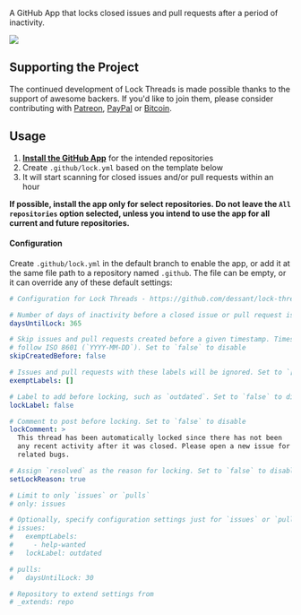 A GitHub App that locks closed issues and pull requests after a period of inactivity.

![](https://raw.githubusercontent.com/dessant/lock-threads-app/master/assets/screenshot.png)

## Supporting the Project

The continued development of Lock Threads is made possible thanks to the support of awesome backers. If you'd like to join them, please consider contributing with [Patreon](https://armin.dev/go/patreon?pr=lock-threads&src=app), [PayPal](https://armin.dev/go/paypal?pr=lock-threads&src=app) or [Bitcoin](https://armin.dev/go/bitcoin?pr=lock-threads&src=app).

## Usage

1. **[Install the GitHub App](https://github.com/apps/lock)** for the intended repositories
2. Create `.github/lock.yml` based on the template below
3. It will start scanning for closed issues and/or pull requests within an hour

**If possible, install the app only for select repositories. Do not leave the `All repositories` option selected, unless you intend to use the app for all current and future repositories.**

#### Configuration

Create `.github/lock.yml` in the default branch to enable the app, or add it at the same file path to a repository named `.github`. The file can be empty, or it can override any of these default settings:

```yaml
# Configuration for Lock Threads - https://github.com/dessant/lock-threads-app

# Number of days of inactivity before a closed issue or pull request is locked
daysUntilLock: 365

# Skip issues and pull requests created before a given timestamp. Timestamp must
# follow ISO 8601 (`YYYY-MM-DD`). Set to `false` to disable
skipCreatedBefore: false

# Issues and pull requests with these labels will be ignored. Set to `[]` to disable
exemptLabels: []

# Label to add before locking, such as `outdated`. Set to `false` to disable
lockLabel: false

# Comment to post before locking. Set to `false` to disable
lockComment: >
  This thread has been automatically locked since there has not been
  any recent activity after it was closed. Please open a new issue for
  related bugs.

# Assign `resolved` as the reason for locking. Set to `false` to disable
setLockReason: true

# Limit to only `issues` or `pulls`
# only: issues

# Optionally, specify configuration settings just for `issues` or `pulls`
# issues:
#   exemptLabels:
#     - help-wanted
#   lockLabel: outdated

# pulls:
#   daysUntilLock: 30

# Repository to extend settings from
# _extends: repo
```
